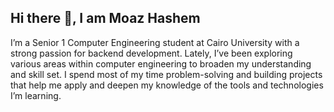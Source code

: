 ## Hi there 👋, I am Moaz Hashem

I’m a Senior 1 Computer Engineering student at Cairo University with a strong passion for backend development.
Lately, I’ve been exploring various areas within computer engineering to broaden my understanding and skill set. I spend most of my time problem-solving and building projects that help me apply and deepen my knowledge of the tools and technologies I’m learning.

<!--
**Pixels57/Pixels57** is a ✨ _special_ ✨ repository because its `README.md` (this file) appears on your GitHub profile.

Here are some ideas to get you started:

- 🔭 I’m currently working on ...
- 🌱 I’m currently learning ...
- 👯 I’m looking to collaborate on ...
- 🤔 I’m looking for help with ...
- 💬 Ask me about ...
- 📫 How to reach me: ...
- 😄 Pronouns: ...
- ⚡ Fun fact: ...
-->
